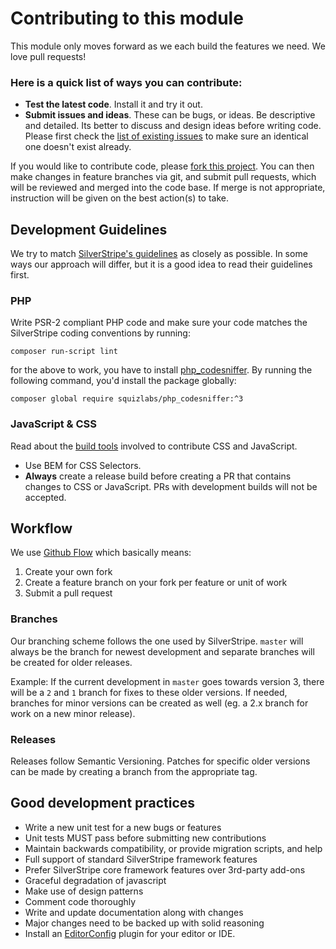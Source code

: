 # Contributing to this module

This module only moves forward as we each build the features we need. We love pull requests!

### Here is a quick list of ways you can contribute:

 * __Test the latest code__. Install it and try it out.
 * __Submit issues and ideas__. These can be bugs, or ideas. Be descriptive and detailed. Its better to discuss and design ideas before writing code. Please first check the [list of existing issues](https://github.com/bummzack/sortablefile/issues) to make sure an identical one doesn't exist already.

If you would like to contribute code, please [fork this project](https://github.com/bummzack/sortablefile). You
can then make changes in feature branches via git, and submit pull requests, which will be reviewed and merged into the
code base. If merge is not appropriate, instruction will be given on the best action(s) to take.

## Development Guidelines

We try to match [SilverStripe's guidelines](http://docs.silverstripe.org/en/contributing/)
as closely as possible. In some ways our approach will differ, but it is a good idea to read their guidelines first.

### PHP

Write PSR-2 compliant PHP code and make sure your code matches the SilverStripe coding conventions by running:

    composer run-script lint
    
for the above to work, you have to install [php_codesniffer](https://packagist.org/packages/squizlabs/php_codesniffer).
By running the following command, you'd install the package globally:

    composer global require squizlabs/php_codesniffer:^3
    
### JavaScript & CSS

Read about the [build tools](build-tools.md) involved to contribute CSS and JavaScript.

* Use BEM for CSS Selectors.
* **Always** create a release build before creating a PR that contains changes to CSS or JavaScript. PRs with development builds will not be accepted. 

## Workflow

We use [Github Flow](https://guides.github.com/introduction/flow/) which basically means:

1. Create your own fork
2. Create a feature branch on your fork per feature or unit of work
3. Submit a pull request

### Branches

Our branching scheme follows the one used by SilverStripe. `master` will always be the branch for newest development and separate branches will be created for older releases. 

Example: If the current development in `master` goes towards version 3, there will be a `2` and `1` branch for fixes to these older versions. If needed, branches for minor versions can be created as well (eg. a 2.x branch for work on a new minor release).

### Releases

Releases follow Semantic Versioning. Patches for specific older versions can be made by creating
a branch from the appropriate tag.

## Good development practices

* Write a new unit test for a new bugs or features
* Unit tests MUST pass before submitting new contributions
* Maintain backwards compatibility, or provide migration scripts, and help
* Full support of standard SilverStripe framework features
* Prefer SilverStripe core framework features over 3rd-party add-ons
* Graceful degradation of javascript
* Make use of design patterns
* Comment code thoroughly
* Write and update documentation along with changes
* Major changes need to be backed up with solid reasoning
* Install an [EditorConfig](http://editorconfig.org/#download) plugin for your editor or IDE.
